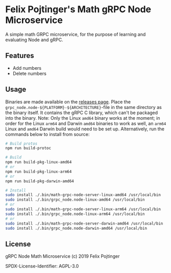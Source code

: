 # Felix Pojtinger's Math gRPC Node Microservice

A simple math GRPC microservice, for the purpose of learning and evaluating Node and gRPC.

## Features

- Add numbers
- Delete numbers

## Usage

Binaries are made available on the [releases page](https://github.com/pojntfx/math-grpc-node/releases/latest). Place the `grpc_node.node-${PLATFORM}-${ARCHITECTURE}`-file in the same directory as the binary itself. It contains the gRPC C library, which can't be packaged into the binary. Note: Only the Linux `amd64` binary works at the moment; in order for the Linux `arm64` and Darwin `amd64` binaries to work as well, an `arm64` Linux and `amd64` Darwin build would need to be set up. Alternatively, run the commands below to install from source:

```bash
# Build protos
npm run build-protoc

# Build
npm run build-pkg-linux-amd64
# or
npm run build-pkg-linux-arm64
# or
npm run build-pkg-darwin-amd64

# Install
sudo install ./.bin/math-grpc-node-server-linux-amd64 /usr/local/bin
sudo install ./.bin/grpc_node.node-linux-amd64 /usr/local/bin
# or
sudo install ./.bin/math-grpc-node-server-linux-arm64 /usr/local/bin
sudo install ./.bin/grpc_node.node-linux-arm64 /usr/local/bin
# or
sudo install ./.bin/math-grpc-node-server-darwin-amd64 /usr/local/bin
sudo install ./.bin/grpc_node.node-darwin-amd64 /usr/local/bin
```

## License

gRPC Node Math Microservice (c) 2019 Felix Pojtinger

SPDX-License-Identifier: AGPL-3.0
